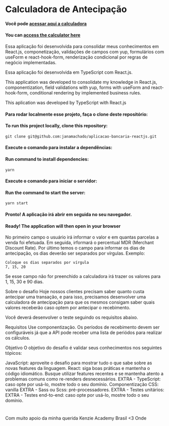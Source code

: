 # Calculadora de Antecipação

#### Você pode [acessar aqui a calculadora](https://react-entrega-s1-nu-kenzie-janamachado-janamachado.vercel.app/)
#### You can [access the calculator here](https://react-entrega-s1-nu-kenzie-janamachado-janamachado.vercel.app/)

Essa aplicação foi desenvolvida para consolidar meus conhecimentos em React.js, componetização, validações de campos com yup, formulários com useForm e react-hook-form, renderização condicional por regras de negócio implementadas.

Essa aplicação foi desenvolvida em TypeScript com React.js.

This application was developed to consolidate my knowledge in React.js, componentization, field validations with yup, forms with useForm and react-hook-form, conditional rendering by implemented business rules.

This aplication was developed by TypeScript with React.js


#### Para rodar localmente esse projeto, faça o clone deste repositório:
#### To run this project locally, clone this repository:
````
git clone git@github.com:janamachado/aplicacao-bancaria-reactjs.git
````

#### Execute o comando para instalar a dependências:
#### Run command to install dependencies:
````
yarn
````

#### Execute o comando para iniciar o servidor:
#### Run the command to start the server:
````
yarn start
````

#### Pronto! A aplicação irá abrir em seguida no seu navegador.
#### Ready! The application will then open in your browser

No primeiro campo o usuário irá informar o valor e em quantas parcelas a venda foi efetuada.
Em seguida, irformará o percentual MDR (Merchant Discount Rate).
Por último temos o campo para informar os dias de antecipação, os dias deverão ser separados por vírgulas.
Exemplo:
````
Coloque os dias separados por vírgula
7, 15, 20
````
Se esse campo não for preenchido a calculadora irá trazer os valores para 1, 15, 30 e 90 dias.

Sobre o desafio
Hoje nossos clientes precisam saber quanto custa antecipar uma transação, e para isso, precisamos desenvolver uma calculadora de antecipação para que os mesmos consigam saber quais valores receberão caso optem por antecipar o recebimento.

Você deverá desenvolver o teste seguindo os requisitos abaixo.

Requisitos
Use componentização.
Os períodos de recebimento devem ser configuráveis já que a API pode receber uma lista de periódos para realizar os cálculos.

Objetivo
O objetivo do desafio é validar seus conhecimentos nos seguintes tópicos:

JavaScript: aproveite o desafio para mostrar tudo o que sabe sobre as novas features da linguagem.
React: siga boas práticas e mantenha o código idiomático. Busque utilizar features recentes e se mantenha atento a problemas comuns como re-renders desnecessários.
EXTRA - TypeScript: caso opte por usá-lo, mostre todo o seu domínio.
Componentização
CSS: vanilla
EXTRA - Sass ou Scss: pré-processadores.
EXTRA - Testes unitários: 
EXTRA - Testes end-to-end: caso opte por usá-lo, mostre todo o seu domínio.
#
#
Com muito apoio da minha querida Kenzie Academy Brasil <3 Onde 
